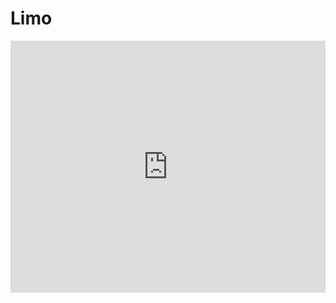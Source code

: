 Limo
====

<div class="d-box">
  <div style="left: 0px; width: 100%; height: 0px; position: relative; padding-bottom: 80%; overflow: hidden;">
    <iframe src="https://storage.googleapis.com/agilexsz/limo_3d.0.html" allowfullscreen="" style="position: absolute; top: 0px; left: 0px; height: 100%; width: 1px; min-width: 100%; *width: 100%;" frameborder="0" scrolling="no">
    </iframe>
  </div>
</div>
